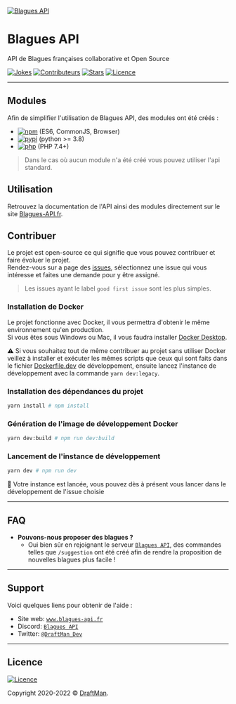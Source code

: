 [![Blagues API](https://raw.githubusercontent.com/Blagues-API/api/master/src/public/logo.png)](http://www.blagues-api.fr)

# Blagues API

API de Blagues françaises collaborative et Open Source

[![Jokes](https://img.shields.io/badge/dynamic/json?color=informational&label=Actuellement&query=%24.count&suffix=%20blagues&url=https%3A%2F%2Fwww.blagues-api.fr%2Fapi%2Fcount)](https://www.blagues-api.fr)
[![Contributeurs](https://img.shields.io/github/contributors/Blagues-API/api.svg?style=flat)](https://github.com/Blagues-API/api/graphs/contributors)
[![Stars](https://img.shields.io/github/stars/Blagues-API/api.svg?style=flat)](https://github.com/Blagues-API/api/stargazers)
[![Licence](https://img.shields.io/github/license/Blagues-API/api?style=flat)](https://github.com/Blagues-API/api/blob/master/LICENCE)

---

## Modules

Afin de simplifier l'utilisation de Blagues API, des modules ont été créés :

- [![npm](https://img.shields.io/badge/Module%20Npm-blagues--api-red?style=flat&logo=npm)](https://www.npmjs.com/package/blagues-api) (ES6,
  CommonJS, Browser)
- [![pypi](https://img.shields.io/badge/Module%20Pypi-blagues--api-blue?style=flat&logo=pypi)](https://pypi.org/project/blagues-api) (python >=
  3.8)
- [![php](https://img.shields.io/badge/Module%20Packagist-zuruuh%2Fblagues--api-orange?style=flat&logo=packagist)](https://packagist.org/packages/zuruuh/blagues-api) (PHP 7.4+)

> Dans le cas où aucun module n'a été créé vous pouvez utiliser l'api standard.

## Utilisation

Retrouvez la documentation de l'API ainsi des modules directement sur le site [Blagues-API.fr](https://www.blagues-api.fr).

## Contribuer

Le projet est open-source ce qui signifie que vous pouvez contribuer et faire évoluer le projet.<br>
Rendez-vous sur a page des [issues](https://github.com/Blagues-API/blagues-api/issues), sélectionnez une issue qui vous intéresse et faites une demande pour y être assigné.
> Les issues ayant le label `good first issue` sont les plus simples.

### Installation de Docker

Le projet fonctionne avec Docker, il vous permettra d'obtenir le même environnement qu'en production.<br>
Si vous êtes sous Windows ou Mac, il vous faudra installer [Docker Desktop](https://www.docker.com/products/docker-desktop).

⚠️ Si vous souhaitez tout de même contribuer au projet sans utiliser Docker veillez à installer et exécuter les mêmes scripts que ceux qui sont faits dans le fichier [Dockerfile.dev](https://github.com/Blagues-API/blagues-api/blob/dev/docker/Dockerfile.dev) de développement, ensuite lancez l'instance de développement avec la commande `yarn dev:legacy`.

### Installation des dépendances du projet

```bash
yarn install # npm install
```

### Génération de l'image de développement Docker

```bash
yarn dev:build # npm run dev:build
```

### Lancement de l'instance de développement

```bash
yarn dev # npm run dev
```

🎉 Votre instance est lancée, vous pouvez dès à présent vous lancer dans le développement de l'issue choisie

---

## FAQ

- **Pouvons-nous proposer des blagues ?**
  - Oui bien sûr en rejoignant le serveur
    <a href="https://discord.gg/PPNpVaF" target="_blank">`Blagues API`</a>, des commandes telles que `/suggestion` ont été créé afin de rendre la proposition de nouvelles blagues plus facile !

---

## Support

Voici quelques liens pour obtenir de l'aide :

- Site web:
  <a href="https://www.blagues-api.fr" target="_blank">`www.blagues-api.fr`</a>
- Discord:
  <a href="https://discord.gg/PPNpVaF" target="_blank">`Blagues API`</a>
- Twitter:
  <a href="http://twitter.com/DraftMan_Dev" target="_blank">`@DraftMan_Dev`</a>

---

## Licence

[![Licence](https://img.shields.io/github/license/Blagues-API/api?style=flat)](https://github.com/Blagues-API/api/blob/master/LICENCE)

Copyright 2020-2022 ©
<a href="https://www.draftman.fr" target="_blank">DraftMan</a>.
